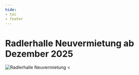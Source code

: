 ```yaml
---
hide:
- toc
- footer
---
```


# Radlerhalle Neuvermietung ab Dezember 2025

![Radlerhalle Neuvermietung <](https://gewerbehof-karlsruhe.de/img/Radlerhalle.png)

